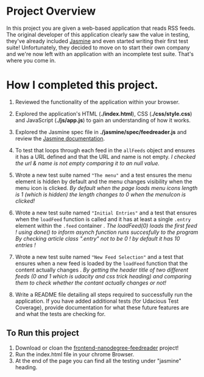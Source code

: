 # Project Overview

In this project you are given a web-based application that reads RSS feeds. The original developer of this application clearly saw the value in testing, they've already included [Jasmine](http://jasmine.github.io/) and even started writing their first test suite! Unfortunately, they decided to move on to start their own company and we're now left with an application with an incomplete test suite. That's where you come in.

# How I completed this project.

1. Reviewed the functionality of the application within your browser.
2. Explored the application's HTML (**./index.html**), CSS (**./css/style.css**) and JavaScript (**./js/app.js**) to gain an understanding of how it works.
3. Explored the Jasmine spec file in **./jasmine/spec/feedreader.js** and review the [Jasmine documentation](http://jasmine.github.io).
4. To test that loops through each feed in the `allFeeds` object and ensures it has a URL defined and that the URL and name  is not empty.
  *I checked the url & name is not empty comparing it to an null value.*
5. Wrote a new test suite named `"The menu"` and a test ensures the menu element is hidden by default and the menu changes visibility when the menu icon is clicked.
  *By default when the page loads menu icons length is 1 (which is hidden) the length changes to 0 when the menuIcon is clicked!*
6. Wrote a new test suite named `"Initial Entries"` and a test that ensures when the `loadFeed` function is called and it has at least a single `.entry` element within the `.feed` container .
    *The loadFeed(0) loads the first feed ! using done() to inform asynch function runs succesfully to the program*
    *By checking article class ".entry" not to be 0 ! by default it has 10 entries !*
7. Wrote a new test suite named `"New Feed Selection"` and a test that ensures when a new feed is loaded by the `loadFeed` function that the content actually changes .
  *By getting the header title of two different feeds (0 and 1 which is udacity and css trick heading) and comparing them to check whether the contant actually changes or not!*

21. Write a README file detailing all steps required to successfully run the application. If you have added additional tests (for Udacious Test Coverage),  provide documentation for what these future features are and what the tests are checking for.

## To Run this project
1. Download or cloan the [frontend-nanodegree-feedreader](https://github.com/priii/frontend-nanodegree-feedreader) project!
2. Run the index.html file in your chrome Browser.
3. At the end of the page you can find all the testing under "jasmine" heading.
